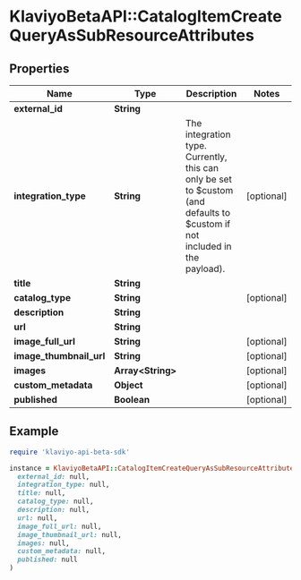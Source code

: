 # KlaviyoBetaAPI::CatalogItemCreateQueryAsSubResourceAttributes

## Properties

| Name | Type | Description | Notes |
| ---- | ---- | ----------- | ----- |
| **external_id** | **String** |  |  |
| **integration_type** | **String** | The integration type. Currently, this can only be set to $custom (and defaults to $custom if not included in the payload). | [optional] |
| **title** | **String** |  |  |
| **catalog_type** | **String** |  | [optional] |
| **description** | **String** |  |  |
| **url** | **String** |  |  |
| **image_full_url** | **String** |  | [optional] |
| **image_thumbnail_url** | **String** |  | [optional] |
| **images** | **Array&lt;String&gt;** |  | [optional] |
| **custom_metadata** | **Object** |  | [optional] |
| **published** | **Boolean** |  | [optional] |

## Example

```ruby
require 'klaviyo-api-beta-sdk'

instance = KlaviyoBetaAPI::CatalogItemCreateQueryAsSubResourceAttributes.new(
  external_id: null,
  integration_type: null,
  title: null,
  catalog_type: null,
  description: null,
  url: null,
  image_full_url: null,
  image_thumbnail_url: null,
  images: null,
  custom_metadata: null,
  published: null
)
```

